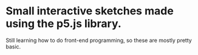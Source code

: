# Small interactive sketches made using the p5.js library.

Still learning how to do front-end programming, so these are mostly pretty basic.


